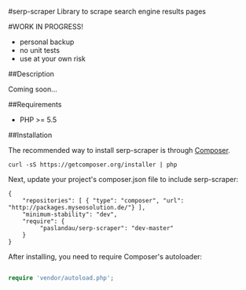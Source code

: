 #serp-scraper
Library to scrape search engine results pages

<!---
[![Build Status](https://travis-ci.org/paslandau/serp-scraper.svg?branch=master)](https://travis-ci.org/paslandau/serp-scraper)
-->

#WORK IN PROGRESS!

- personal backup
- no unit tests
- use at your own risk

##Description

Coming soon...

##Requirements

- PHP >= 5.5

##Installation

The recommended way to install serp-scraper is through [Composer](http://getcomposer.org/).

    curl -sS https://getcomposer.org/installer | php

Next, update your project's composer.json file to include serp-scraper:

    {
        "repositories": [ { "type": "composer", "url": "http://packages.myseosolution.de/"} ],
        "minimum-stability": "dev",
        "require": {
             "paslandau/serp-scraper": "dev-master"
        }
    }

After installing, you need to require Composer's autoloader:
```php

require 'vendor/autoload.php';
```